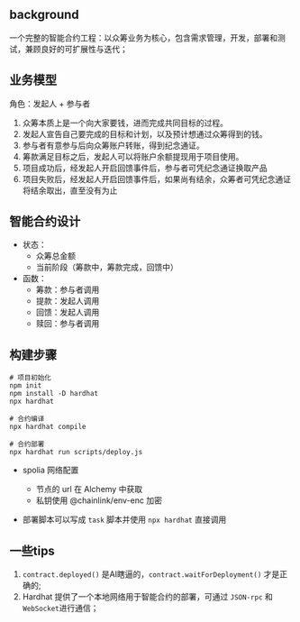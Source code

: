 <!--
 * @Author: Mr.Car
 * @Date: 2025-06-28 14:49:36
-->
## background
一个完整的智能合约工程：以众筹业务为核心，包含需求管理，开发，部署和测试，兼顾良好的可扩展性与迭代； 

## 业务模型

角色：发起人 + 参与者

1. 众筹本质上是一个向大家要钱，进而完成共同目标的过程。
2. 发起人宣告自己要完成的目标和计划，以及预计想通过众筹得到的钱。
3. 参与者有意参与后向众筹账户转账，得到纪念通证。
4. 筹款满足目标之后，发起人可以将账户余额提现用于项目使用。
5. 项目成功后，经发起人开启回馈事件后，参与者可凭纪念通证换取产品
6. 项目失败后，经发起人开启回馈事件后，如果尚有结余，众筹者可凭纪念通证将结余取出，直至没有为止

## 智能合约设计

- 状态：
    - 众筹总金额
    - 当前阶段（筹款中，筹款完成，回馈中）
- 函数：
    - 筹款：参与者调用
    - 提款：发起人调用
    - 回馈：发起人调用
    - 赎回：参与者调用

## 构建步骤
```
# 项目初始化
npm init
npm install -D hardhat
npx hardhat

# 合约编译
npx hardhat compile 

# 合约部署
npx hardhat run scripts/deploy.js
```
- spolia 网络配置
    - 节点的 url 在 Alchemy 中获取
    - 私钥使用 @chainlink/env-enc 加密

- 部署脚本可以写成 `task` 脚本并使用 `npx hardhat` 直接调用

## 一些tips

1. `contract.deployed()` 是AI瞎逼的，`contract.waitForDeployment()` 才是正确的;
2. Hardhat 提供了一个本地网络用于智能合约的部署，可通过 `JSON-rpc` 和 `WebSocket`进行通信；